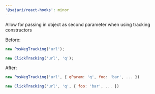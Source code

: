 ```yaml
---
'@sajari/react-hooks': minor
---
```


Allow for passing in object as second parameter when using tracking constructors

Before:

```js
new PosNegTracking('url');

new ClickTracking('url', 'q');
```

After:

```js
new PosNegTracking('url', { qParam: 'q', foo: 'bar', ... })

new ClickTracking('url', 'q', { foo: 'bar', ... })
```
